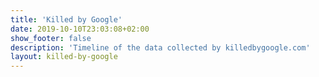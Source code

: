 ```yaml
---
title: 'Killed by Google'
date: 2019-10-10T23:03:08+02:00
show_footer: false
description: 'Timeline of the data collected by killedbygoogle.com'
layout: killed-by-google
---
```

